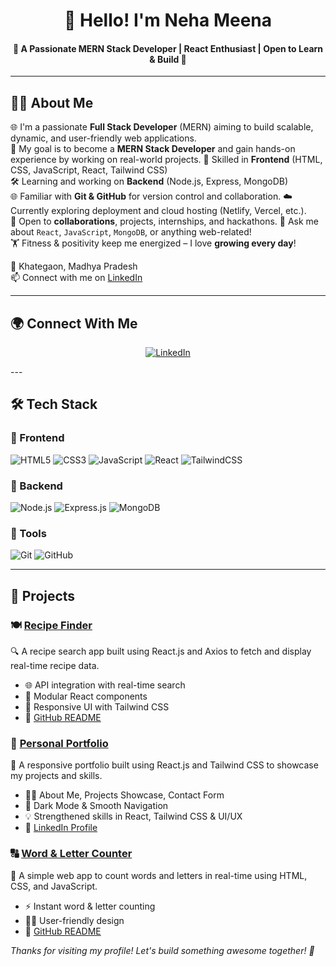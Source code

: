<div align="center">
 
# 👋 Hello! I'm Neha Meena

 #### 🌟 A Passionate MERN Stack Developer | React Enthusiast | Open to Learn & Build 🚀
---
</div>

## 👩‍💻 About Me


🌐 I'm a passionate **Full Stack Developer** (MERN) aiming to build scalable, dynamic, and user-friendly web applications.  
🎯 My goal is to become a **MERN Stack Developer** and gain hands-on experience by working on real-world projects.
🔧 Skilled in **Frontend** (HTML, CSS, JavaScript, React, Tailwind CSS)  
🛠️ Learning and working on **Backend** (Node.js, Express, MongoDB)  
🌐 Familiar with **Git & GitHub** for version control and collaboration.
☁️ Currently exploring deployment and cloud hosting (Netlify, Vercel, etc.).  
🤝 Open to **collaborations**, projects, internships, and hackathons.
💬 Ask me about `React`, `JavaScript`, `MongoDB`, or anything web-related!    
🏋️ Fitness & positivity keep me energized – I love **growing every day**!

📍 Khategaon, Madhya Pradesh  
📫 Connect with me on [LinkedIn](https://www.linkedin.com/in/contact-neha-meena)  

---

##  🌍 Connect With Me
<div align="center">

[![LinkedIn](https://img.shields.io/badge/-LinkedIn-blue?style=flat-square&logo=linkedin&logoColor=white)](https://www.linkedin.com/in/contact-neha-meena)  

</div>
---

## 🛠️ Tech Stack

### 🧩 Frontend
![HTML5](https://img.shields.io/badge/HTML5-E34F26?style=flat&logo=html5&logoColor=white)
![CSS3](https://img.shields.io/badge/CSS3-1572B6?style=flat&logo=css3&logoColor=white)
![JavaScript](https://img.shields.io/badge/JavaScript-F7DF1E?style=flat&logo=javascript&logoColor=black)
![React](https://img.shields.io/badge/React-20232A?style=flat&logo=react&logoColor=61DAFB)
![TailwindCSS](https://img.shields.io/badge/TailwindCSS-38B2AC?style=flat&logo=tailwind-css&logoColor=white)

### 🧰 Backend
![Node.js](https://img.shields.io/badge/Node.js-339933?style=flat&logo=nodedotjs&logoColor=white)
![Express.js](https://img.shields.io/badge/Express.js-000000?style=flat&logo=express&logoColor=white)
![MongoDB](https://img.shields.io/badge/MongoDB-47A248?style=flat&logo=mongodb&logoColor=white)

### 🧪 Tools
![Git](https://img.shields.io/badge/Git-F05032?style=flat&logo=git&logoColor=white)
![GitHub](https://img.shields.io/badge/GitHub-181717?style=flat&logo=github&logoColor=white)

---

## 🚀 Projects

### 🍽️ [Recipe Finder](https://bit.ly/Recipes_finder)
🔍 A recipe search app built using React.js and Axios to fetch and display real-time recipe data.

- 🌐 API integration with real-time search  
- 🧩 Modular React components  
- 🎨 Responsive UI with Tailwind CSS  
- 📖 [GitHub README](https://bit.ly/Recipes_finder)



### 💼 [Personal Portfolio](https://bit.ly/Neha_Meena_Portfolio)
🌟 A responsive portfolio built using React.js and Tailwind CSS to showcase my projects and skills.

- 👩‍💻 About Me, Projects Showcase, Contact Form  
- 🌙 Dark Mode & Smooth Navigation  
- 💡 Strengthened skills in React, Tailwind CSS & UI/UX  
- 🔗 [LinkedIn Profile](https://www.linkedin.com/in/contact-neha-meena)



### 🔠 [Word & Letter Counter](https://bit.ly/README-Word-Letter-Counter)
📝 A simple web app to count words and letters in real-time using HTML, CSS, and JavaScript.

- ⚡ Instant word & letter counting  
- 🧑‍💻 User-friendly design  
- 📖 [GitHub README](https://bit.ly/README-Word-Letter-Counter)




_Thanks for visiting my profile! Let's build something awesome together! 💫_
